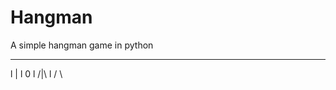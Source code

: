 # Hangman
A simple hangman game in python
  __________        
  l       | 
  l       0 
  l      /|\ 
  l      / \  

